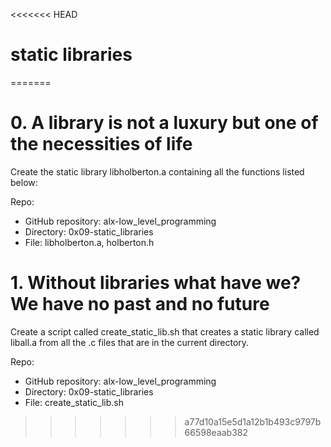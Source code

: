 <<<<<<< HEAD
# static libraries
=======
# 0. A library is not a luxury but one of the necessities of life

Create the static library libholberton.a containing all the functions listed below:

Repo:
- GitHub repository: alx-low_level_programming
- Directory: 0x09-static_libraries
- File: libholberton.a, holberton.h
   
# 1. Without libraries what have we? We have no past and no future

Create a script called create_static_lib.sh that creates a static library called liball.a from all the .c files that are in the current directory.

Repo:
- GitHub repository: alx-low_level_programming
- Directory: 0x09-static_libraries
- File: create_static_lib.sh
>>>>>>> a77d10a15e5d1a12b1b493c9797b66598eaab382
